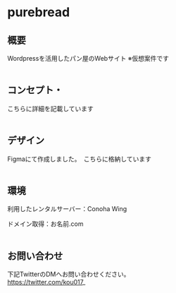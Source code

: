 # purebread

## 概要
Wordpressを活用したパン屋のWebサイト
※仮想案件です
<br>
<br> 

## コンセプト・
こちらに詳細を記載しています
<br>
<br> 

## デザイン
Figmaにて作成しました。　こちらに格納しています
<br>
<br> 


## 環境
利用したレンタルサーバー：Conoha Wing

ドメイン取得：お名前.com
<br>
<br> 

## お問い合わせ
下記TwitterのDMへお問い合わせください。
<br>
https://twitter.com/kou017_